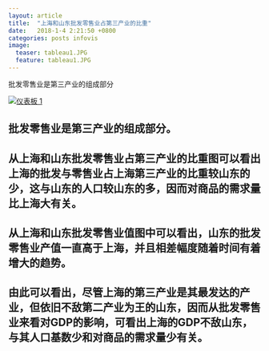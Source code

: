 ```yaml
---
layout: article
title:  "上海和山东批发零售业占第三产业的比重"
date:   2018-1-4 2:21:50 +0800
categories: posts infovis
image:
  teaser: tableau1.JPG
  feature: tableau1.JPG  
---
```

批发零售业是第三产业的组成部分

<div class='tableauPlaceholder' id='viz1515332663970' style='position: relative'><noscript><a href='#'><img alt='仪表板 1 ' src='https:&#47;&#47;public.tableau.com&#47;static&#47;images&#47;2_&#47;2_2044&#47;1&#47;1_rss.png' style='border: none' /></a></noscript><object class='tableauViz'  style='display:none;'><param name='host_url' value='https%3A%2F%2Fpublic.tableau.com%2F' /> <param name='embed_code_version' value='3' /> <param name='site_root' value='' /><param name='name' value='2_2044&#47;1' /><param name='tabs' value='no' /><param name='toolbar' value='yes' /><param name='static_image' value='https:&#47;&#47;public.tableau.com&#47;static&#47;images&#47;2_&#47;2_2044&#47;1&#47;1.png' /> <param name='animate_transition' value='yes' /><param name='display_static_image' value='yes' /><param name='display_spinner' value='yes' /><param name='display_overlay' value='yes' /><param name='display_count' value='yes' /></object></div>                <script type='text/javascript'>                    var divElement = document.getElementById('viz1515332663970');                    var vizElement = divElement.getElementsByTagName('object')[0];                    vizElement.style.width='800px';vizElement.style.height='627px';                    var scriptElement = document.createElement('script');                    scriptElement.src = 'https://public.tableau.com/javascripts/api/viz_v1.js';                    vizElement.parentNode.insertBefore(scriptElement, vizElement);                </script>

## 批发零售业是第三产业的组成部分。
## 从上海和山东批发零售业占第三产业的比重图可以看出上海的批发与零售业占上海第三产业的比重较山东的少，这与山东的人口较山东的多，因而对商品的需求量比上海大有关。 
## 从上海和山东批发零售业值图中可以看出，山东的批发零售业产值一直高于上海，并且相差幅度随着时间有着增大的趋势。
## 由此可以看出，尽管上海的第三产业是其最发达的产业，但依旧不敌第二产业为王的山东，因而从批发零售业来看对GDP的影响，可看出上海的GDP不敌山东，与其人口基数少和对商品的需求量少有关。

